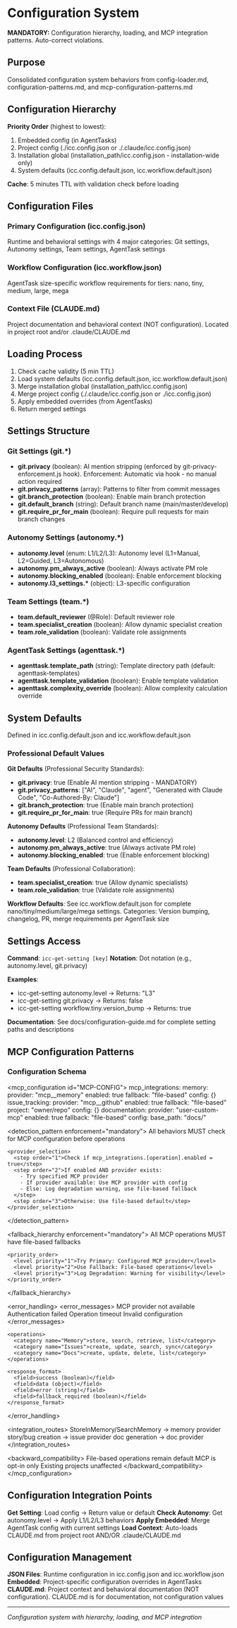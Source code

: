 # Configuration System

**MANDATORY:** Configuration hierarchy, loading, and MCP integration patterns. Auto-correct violations.

## Purpose
Consolidated configuration system behaviors from config-loader.md, configuration-patterns.md, and mcp-configuration-patterns.md

## Configuration Hierarchy

**Priority Order** (highest to lowest):
1. Embedded config (in AgentTasks)
2. Project config (./icc.config.json or ./.claude/icc.config.json)
3. Installation global (installation_path/icc.config.json - installation-wide only)
4. System defaults (icc.config.default.json, icc.workflow.default.json)

**Cache**: 5 minutes TTL with validation check before loading

## Configuration Files

### Primary Configuration (icc.config.json)
Runtime and behavioral settings with 4 major categories: Git settings, Autonomy settings, Team settings, AgentTask settings

### Workflow Configuration (icc.workflow.json)
AgentTask size-specific workflow requirements for tiers: nano, tiny, medium, large, mega

### Context File (CLAUDE.md)
Project documentation and behavioral context (NOT configuration). Located in project root and/or .claude/CLAUDE.md

## Loading Process
1. Check cache validity (5 min TTL)
2. Load system defaults (icc.config.default.json, icc.workflow.default.json)
3. Merge installation global (installation_path/icc.config.json)
4. Merge project config (./.claude/icc.config.json or ./icc.config.json)
5. Apply embedded overrides (from AgentTasks)
6. Return merged settings

## Settings Structure

### Git Settings (git.*)
- **git.privacy** (boolean): AI mention stripping (enforced by git-privacy-enforcement.js hook). Enforcement: Automatic via hook - no manual action required
- **git.privacy_patterns** (array): Patterns to filter from commit messages
- **git.branch_protection** (boolean): Enable main branch protection
- **git.default_branch** (string): Default branch name (main/master/develop)
- **git.require_pr_for_main** (boolean): Require pull requests for main branch changes

### Autonomy Settings (autonomy.*)
- **autonomy.level** (enum: L1/L2/L3): Autonomy level (L1=Manual, L2=Guided, L3=Autonomous)
- **autonomy.pm_always_active** (boolean): Always activate PM role
- **autonomy.blocking_enabled** (boolean): Enable enforcement blocking
- **autonomy.l3_settings.\*** (object): L3-specific configuration

### Team Settings (team.*)
- **team.default_reviewer** (@Role): Default reviewer role
- **team.specialist_creation** (boolean): Allow dynamic specialist creation
- **team.role_validation** (boolean): Validate role assignments

### AgentTask Settings (agenttask.*)
- **agenttask.template_path** (string): Template directory path (default: agenttask-templates)
- **agenttask.template_validation** (boolean): Enable template validation
- **agenttask.complexity_override** (boolean): Allow complexity calculation override

## System Defaults
Defined in icc.config.default.json and icc.workflow.default.json

### Professional Default Values

**Git Defaults** (Professional Security Standards):
- **git.privacy**: true (Enable AI mention stripping - MANDATORY)
- **git.privacy_patterns**: ["AI", "Claude", "agent", "Generated with Claude Code", "Co-Authored-By: Claude"]
- **git.branch_protection**: true (Enable main branch protection)
- **git.require_pr_for_main**: true (Require PRs for main branch)

**Autonomy Defaults** (Professional Team Standards):
- **autonomy.level**: L2 (Balanced control and efficiency)
- **autonomy.pm_always_active**: true (Always activate PM role)
- **autonomy.blocking_enabled**: true (Enable enforcement blocking)

**Team Defaults** (Professional Collaboration):
- **team.specialist_creation**: true (Allow dynamic specialists)
- **team.role_validation**: true (Validate role assignments)

**Workflow Defaults**: See icc.workflow.default.json for complete nano/tiny/medium/large/mega settings. Categories: Version bumping, changelog, PR, merge requirements per AgentTask size

## Settings Access

**Command**: `icc-get-setting [key]`
**Notation**: Dot notation (e.g., autonomy.level, git.privacy)

**Examples**:
- icc-get-setting autonomy.level → Returns: "L3"
- icc-get-setting git.privacy → Returns: false
- icc-get-setting workflow.tiny.version_bump → Returns: true

**Documentation**: See docs/configuration-guide.md for complete setting paths and descriptions

## MCP Configuration Patterns

### Configuration Schema

<mcp_configuration id="MCP-CONFIG">
  <schema>
    mcp_integrations:
      memory:
        provider: "mcp__memory"
        enabled: true
        fallback: "file-based"
        config: {}
      issue_tracking:
        provider: "mcp__github"
        enabled: true
        fallback: "file-based"
        project: "owner/repo"
        config: {}
      documentation:
        provider: "user-custom-mcp"
        enabled: true
        fallback: "file-based"
        config:
          base_path: "docs/"
  </schema>

  <detection_pattern enforcement="mandatory">
    <rule>All behaviors MUST check for MCP configuration before operations</rule>

    <provider_selection>
      <step order="1">Check if mcp_integrations.[operation].enabled = true</step>
      <step order="2">If enabled AND provider exists:
        - Try specified MCP provider
        - If provider available: Use MCP provider with config
        - Else: Log degradation warning, use file-based fallback
      </step>
      <step order="3">Otherwise: Use file-based default</step>
    </provider_selection>
  </detection_pattern>

  <fallback_hierarchy enforcement="mandatory">
    <rule>All MCP operations MUST have file-based fallbacks</rule>

    <priority_order>
      <level priority="1">Try Primary: Configured MCP provider</level>
      <level priority="2">Use Fallback: File-based operations</level>
      <level priority="3">Log Degradation: Warning for visibility</level>
    </priority_order>
  </fallback_hierarchy>

  <error_handling>
    <error_messages>
      <message code="MCP_UNAVAILABLE">MCP provider not available</message>
      <message code="MCP_AUTH_FAILED">Authentication failed</message>
      <message code="MCP_TIMEOUT">Operation timeout</message>
      <message code="MCP_CONFIG_INVALID">Invalid configuration</message>
    </error_messages>

    <operations>
      <category name="Memory">store, search, retrieve, list</category>
      <category name="Issues">create, update, search, sync</category>
      <category name="Docs">create, update, delete, list</category>
    </operations>

    <response_format>
      <field>success (boolean)</field>
      <field>data (object)</field>
      <field>error (string)</field>
      <field>fallback_required (boolean)</field>
    </response_format>
  </error_handling>

  <integration_routes>
    <route>StoreInMemory/SearchMemory → memory provider</route>
    <route>story/bug creation → issue provider</route>
    <route>doc generation → doc provider</route>
  </integration_routes>

  <backward_compatibility>
    <rule>File-based operations remain default</rule>
    <rule>MCP is opt-in only</rule>
    <rule>Existing projects unaffected</rule>
  </backward_compatibility>
</mcp_configuration>

## Configuration Integration Points
**Get Setting**: Load config → Return value or default
**Check Autonomy**: Get autonomy.level → Apply L1/L2/L3 behaviors
**Apply Embedded**: Merge AgentTask config with current settings
**Load Context**: Auto-loads CLAUDE.md from project root AND/OR .claude/CLAUDE.md

## Configuration Management
**JSON Files**: Runtime configuration in icc.config.json and icc.workflow.json
**Embedded**: Project-specific configuration overrides in AgentTasks
**CLAUDE.md**: Project context and behavioral documentation (NOT configuration). CLAUDE.md is for documentation, not configuration values

---
*Configuration system with hierarchy, loading, and MCP integration*
